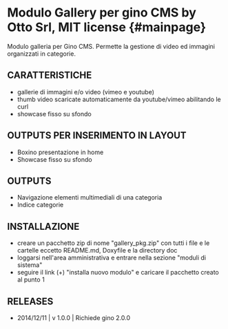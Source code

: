 Modulo Gallery per gino CMS by Otto Srl, MIT license {#mainpage}
=================================================================

Modulo galleria per Gino CMS. Permette la gestione di video ed immagini organizzati in categorie.

## CARATTERISTICHE

- gallerie di immagini e/o video (vimeo e youtube)
- thumb video scaricate automaticamente da youtube/vimeo abilitando le curl
- showcase fisso su sfondo

## OUTPUTS PER INSERIMENTO IN LAYOUT

- Boxino presentazione in home
- Showcase fisso su sfondo

## OUTPUTS
- Navigazione elementi multimediali di una categoria
- Indice categorie

## INSTALLAZIONE

- creare un pacchetto zip di nome "gallery_pkg.zip" con tutti i file e le cartelle eccetto README.md, Doxyfile e la directory doc
- loggarsi nell'area amministrativa e entrare nella sezione "moduli di sistema"
- seguire il link (+) "installa nuovo modulo" e caricare il pacchetto creato al punto 1

## RELEASES

- 2014/12/11 | v 1.0.0 | Richiede gino 2.0.0
